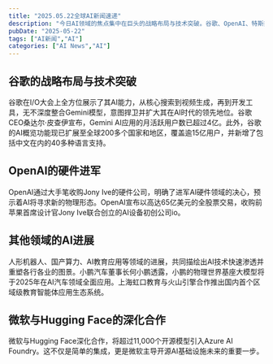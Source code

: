 ```yaml
---
title: "2025.05.22全球AI新闻速递"
description: "今日AI领域的焦点集中在巨头的战略布局与技术突破。谷歌、OpenAI、特斯拉等公司在AI技术、硬件、教育、机器人等领域展现出显著进展，微软与Hugging Face的深化合作凸显了开源力量在AI基础设施中的关键作用。"
pubDate: "2025-05-22"
tags: ["AI新闻","AI"]
categories: ["AI News","AI"]
---
```


## 谷歌的战略布局与技术突破

谷歌在I/O大会上全方位展示了其AI能力，从核心搜索到视频生成，再到开发工具，无不深度整合Gemini模型，意图捍卫并扩大其在AI时代的领先地位。谷歌CEO桑达尔·皮查伊宣布，Gemini AI应用的月活跃用户数已超过4亿。此外，谷歌的AI概览功能现已扩展至全球200多个国家和地区，覆盖逾15亿用户，并新增了包括中文在内的40多种语言支持。

## OpenAI的硬件进军

OpenAI通过大手笔收购Jony Ive的硬件公司，明确了进军AI硬件领域的决心，预示着AI将寻求新的物理形态。OpenAI宣布以高达65亿美元的全股票交易，收购前苹果首席设计官Jony Ive联合创立的AI设备初创公司io。

## 其他领域的AI进展

人形机器人、国产算力、AI教育应用等领域的进展，共同描绘出AI技术快速渗透并重塑各行各业的图景。小鹏汽车董事长何小鹏透露，小鹏的物理世界基座大模型将于2025年在AI汽车领域全面应用。上海虹口教育与火山引擎合作推出国内首个区域级教育智能体应用生态系统。

## 微软与Hugging Face的深化合作

微软与Hugging Face深化合作，将超过11,000个开源模型引入Azure AI Foundry。这不仅是简单的集成，更是微软主导开源AI基础设施未来的重要一步。
